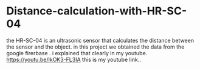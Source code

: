 # Distance-calculation-with-HR-SC-04
the HR-SC-04 is an ultrasonic sensor that calculates the distance between the sensor and the object.
in this project we obtained the data from the google firerbase .
i explained that clearly in my youtube.
https://youtu.be/IkOK3-FL3IA
this is my youtube link..
